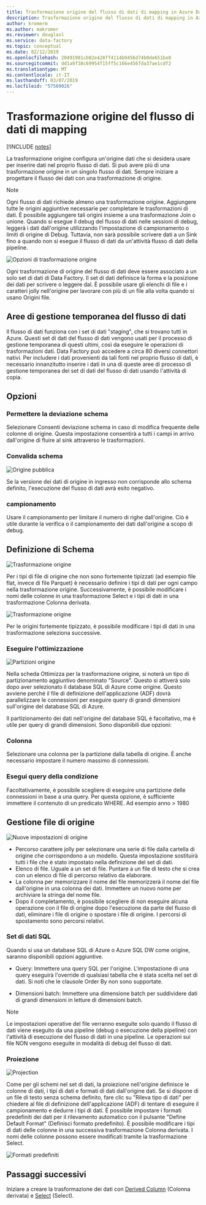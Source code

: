 ```yaml
---
title: Trasformazione origine del flusso di dati di mapping in Azure Data Factory
description: Trasformazione origine del flusso di dati di mapping in Azure Data Factory
author: kromerm
ms.author: makromer
ms.reviewer: douglasl
ms.service: data-factory
ms.topic: conceptual
ms.date: 02/12/2019
ms.openlocfilehash: 20491981cb02e428ff4114b9456d74b0de651be8
ms.sourcegitcommit: dd1a9f38c69954f15ff5c166e456fda37ae1cdf2
ms.translationtype: MT
ms.contentlocale: it-IT
ms.lasthandoff: 03/07/2019
ms.locfileid: "57569026"
---
```

# <a name="mapping-data-flow-source-transformation"></a>Trasformazione origine del flusso di dati di mapping

[!INCLUDE [notes](../../includes/data-factory-data-flow-preview.md)]

La trasformazione origine configura un'origine dati che si desidera usare per inserire dati nel proprio flusso di dati. Si può avere più di una trasformazione origine in un singolo flusso di dati. Sempre iniziare a progettare il flusso dei dati con una trasformazione di origine.

> [!NOTE]
> Ogni flusso di dati richiede almeno una trasformazione origine. Aggiungere tutte le origini aggiuntive necessarie per completare le trasformazioni di dati. È possibile aggiungere tali origini insieme a una trasformazione Join o unione. Quando si esegue il debug del flusso di dati nelle sessioni di debug, leggerà i dati dall'origine utilizzando l'impostazione di campionamento o limiti di origine di Debug. Tuttavia, non sarà possibile scrivere dati a un Sink fino a quando non si esegue il flusso di dati da un'attività flusso di dati della pipeline. 

![Opzioni di trasformazione origine](media/data-flow/source.png "origine")

Ogni trasformazione di origine del flusso di dati deve essere associato a un solo set di dati di Data Factory. Il set di dati definisce la forma e la posizione dei dati per scrivere o leggere dal. È possibile usare gli elenchi di file e i caratteri jolly nell'origine per lavorare con più di un file alla volta quando si usano Origini file.

## <a name="data-flow-staging-areas"></a>Aree di gestione temporanea del flusso di dati

Il flusso di dati funziona con i set di dati "staging", che si trovano tutti in Azure. Questi set di dati del flusso di dati vengono usati per il processo di gestione temporanea di questi ultimi, così da eseguire le operazioni di trasformazioni dati. Data Factory può accedere a circa 80 diversi connettori nativi. Per includere i dati provenienti da tali fonti nel proprio flusso di dati, è necessario innanzitutto inserire i dati in una di queste aree di processo di gestione temporanea dei set di dati del flusso di dati usando l'attività di copia.

## <a name="options"></a>Opzioni

### <a name="allow-schema-drift"></a>Permettere la deviazione schema
Selezionare Consenti deviazione schema in caso di modifica frequente delle colonne di origine. Questa impostazione consentirà a tutti i campi in arrivo dall'origine di fluire al sink attraverso le trasformazioni.

### <a name="validate-schema"></a>Convalida schema

![Origine pubblica](media/data-flow/source1.png "origine pubblica 1")

Se la versione dei dati di origine in ingresso non corrisponde allo schema definito, l'esecuzione del flusso di dati avrà esito negativo.

### <a name="sampling"></a>campionamento
Usare il campionamento per limitare il numero di righe dall'origine.  Ciò è utile durante la verifica o il campionamento dei dati dall'origine a scopo di debug.

## <a name="define-schema"></a>Definizione di Schema

![Trasformazione origine](media/data-flow/source2.png "origine 2")

Per i tipi di file di origine che non sono fortemente tipizzati (ad esempio file flat, invece di file Parquet) è necessario definire i tipi di dati per ogni campo nella trasformazione origine. Successivamente, è possibile modificare i nomi delle colonne in una trasformazione Select e i tipi di dati in una trasformazione Colonna derivata. 

![Trasformazione origine](media/data-flow/source003.png "tipi di dati")

Per le origini fortemente tipizzato, è possibile modificare i tipi di dati in una trasformazione seleziona successive. 

### <a name="optimize"></a>Eseguire l'ottimizzazione

![Partizioni origine](media/data-flow/sourcepart.png "partizionamento")

Nella scheda Ottimizza per la trasformazione origine, si noterà un tipo di partizionamento aggiuntivo denominato "Source". Questo si attiverà solo dopo aver selezionato il database SQL di Azure come origine. Questo avviene perché il file di definizione dell'applicazione (ADF) dovrà parallelizzare le connessioni per eseguire query di grandi dimensioni sull'origine del database SQL di Azure.

Il partizionamento dei dati nell'origine del database SQL è facoltativo, ma è utile per query di grandi dimensioni. Sono disponibili due opzioni:

### <a name="column"></a>Colonna

Selezionare una colonna per la partizione dalla tabella di origine. È anche necessario impostare il numero massimo di connessioni.

### <a name="query-condition"></a>Esegui query della condizione

Facoltativamente, è possibile scegliere di eseguire una partizione delle connessioni in base a una query. Per questa opzione, è sufficiente immettere il contenuto di un predicato WHERE. Ad esempio anno > 1980

## <a name="source-file-management"></a>Gestione file di origine
![Nuove impostazioni di origine](media/data-flow/source2.png "nuove impostazioni")

* Percorso carattere jolly per selezionare una serie di file dalla cartella di origine che corrispondono a un modello. Questa impostazione sostituirà tutti i file che è stato impostato nella definizione del set di dati.
* Elenco di file. Uguale a un set di file. Puntare a un file di testo che si crea con un elenco di file di percorso relativo da elaborare.
* La colonna per memorizzare il nome del file memorizzerà il nome del file dall'origine in una colonna dei dati. Immettere un nuovo nome per archiviare la stringa del nome file.
* Dopo il completamento, è possibile scegliere di non eseguire alcuna operazione con il file di origine dopo l'esecuzione da parte del flusso di dati, eliminare i file di origine o spostare i file di origine. I percorsi di spostamento sono percorsi relativi.

### <a name="sql-datasets"></a>Set di dati SQL

Quando si usa un database SQL di Azure o Azure SQL DW come origine, saranno disponibili opzioni aggiuntive.

* Query: Immettere una query SQL per l'origine. L'impostazione di una query eseguirà l'override di qualsiasi tabella che è stata scelta nel set di dati. Si noti che le clausole Order By non sono supportate.

* Dimensioni batch: Immettere una dimensione batch per suddividere dati di grandi dimensioni in letture di dimensioni batch.

> [!NOTE]
> Le impostazioni operative del file verranno eseguite solo quando il flusso di dati viene eseguito da una pipeline (debug o esecuzione della pipeline) con l'attività di esecuzione del flusso di dati in una pipeline. Le operazioni sui file NON vengono eseguite in modalità di debug del flusso di dati.

### <a name="projection"></a>Proiezione

![Projection](media/data-flow/source3.png "Projection")

Come per gli schemi nel set di dati, la proiezione nell'origine definisce le colonne di dati, i tipi di dati e formati di dati dall'origine dati. Se si dispone di un file di testo senza schema definito, fare clic su "Rileva tipo di dati" per chiedere al file di definizione dell'applicazione (ADF) di tentare di eseguire il campionamento e dedurre i tipi di dati. È possibile impostare i formati predefiniti dei dati per il rilevamento automatico con il pulsante "Define Default Format" (Definisci formato predefinito). È possibile modificare i tipi di dati delle colonne in una successiva trasformazione Colonna derivata. I nomi delle colonne possono essere modificati tramite la trasformazione Select.

![Formati predefiniti](media/data-flow/source2.png "Formati predefiniti")

## <a name="next-steps"></a>Passaggi successivi

Iniziare a creare la trasformazione dei dati con [Derived Column](data-flow-derived-column.md) (Colonna derivata) e [Select](data-flow-select.md) (Select).
